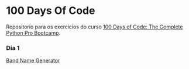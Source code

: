 # 100 Days Of Code

Repositorio para os exercicios do curso [100 Days of Code: The Complete Python Pro Bootcamp](https://www.udemy.com/course/100-days-of-code/?couponCode=KEEPLEARNING).

### Dia 1

[Band Name Generator](/day-01/main-01.py)
